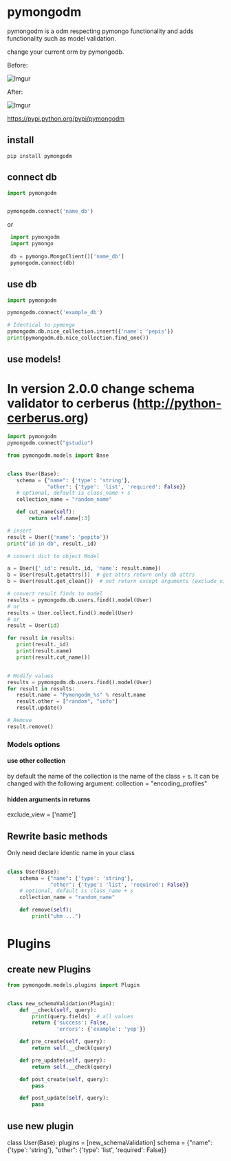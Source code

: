 # pymongodm

pymongodm is a odm respecting pymongo functionality and adds functionality such as model validation.

change your current orm by pymongodb.

Before:

![Imgur](http://i.imgur.com/8TTqJ9h.jpg)


After:

![Imgur](http://i.imgur.com/NDna9Wp.jpg)

https://pypi.python.org/pypi/pymongodm

## install
```
pip install pymongodm
```


## connect db
 ```python
 import pymongodm
 
 
 pymongodm.connect('name_db')
 ```
 
or

```python
 import pymongodm
 import pymongo
 
 db = pymongo.MongoClient()['name_db']
 pymongodm.connect(db)
 ```
 
## use db
 ```python
 import pymongodm
 
 pymongodm.connect('example_db')
 
 # Identical to pymongo
 pymongodm.db.nice_collection.insert({'name': 'pepis'})
 print(pymongodm.db.nice_collection.find_one())
 ```
 
## use models!

# In version 2.0.0 change schema validator to cerberus (http://python-cerberus.org)

 ```python
 import pymongodm
pymongodm.connect("gstudio")

from pymongodm.models import Base


class User(Base):
    schema = {"name": {'type': 'string'},
              "other": {'type': 'list', 'required': False}}
    # optional, default is class_name + s
    collection_name = "random_name"

    def cut_name(self):
        return self.name[:3]

# insert
result = User({'name': 'pepito'})
print("id in db", result._id)

# convert dict to object Model

a = User({'_id': result._id, 'name': result.name})
b = User(result.getattrs())  # get attrs return only db attrs
b = User(result.get_clean())  # not return except arguments (exclude_view )

# convert result finds to model
results = pymongodm.db.users.find().model(User)
# or
results = User.collect.find().model(User)
# or 
result = User(id)

for result in results:
    print(result._id)
    print(result.name)
    print(result.cut_name())


# Modify values
results = pymongodm.db.users.find().model(User)
for result in results:
    result.name = "Pymongodm_%s" % result.name
    result.other = ["random", "info"]
    result.update()

# Remove
result.remove()

 ```
 
 
### Models options
#### use other collection
by default the name of the collection is the name of the class + s.
It can be changed with the following argument:
collection = "encoding_profiles"

#### hidden arguments in returns
exclude_view = ['name']

## Rewrite basic methods
 Only need declare identic name in your class
 
```python
 
class User(Base):
    schema = {"name": {'type': 'string'},
              "other": {'type': 'list', 'required': False}}
    # optional, default is class_name + s
    collection_name = "random_name"

    def remove(self):
        print("uhm ...")
```

# Plugins

## create new Plugins

```python
from pymongodm.models.plugins import Plugin


class new_schemaValidation(Plugin):
    def __check(self, query):
        print(query.fields)  # all values
        return {'success': False,
                'errors': {'example': 'yep'}}

    def pre_create(self, query):
        return self.__check(query)

    def pre_update(self, query):
        return self.__check(query)

    def post_create(self, query):
        pass

    def post_update(self, query):
        pass
```

## use new plugin

class User(Base):
    plugins = [new_schemaValidation]
    schema = {"name": {'type': 'string'},
              "other": {'type': 'list', 'required': False}}

